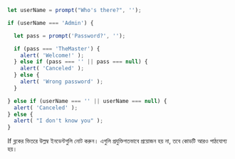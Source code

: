 

```js run demo
let userName = prompt("Who's there?", '');

if (userName === 'Admin') {

  let pass = prompt('Password?', '');

  if (pass === 'TheMaster') {
    alert( 'Welcome!' );
  } else if (pass === '' || pass === null) {
    alert( 'Canceled' );
  } else {
    alert( 'Wrong password' );
  }

} else if (userName === '' || userName === null) {
  alert( 'Canceled' );
} else {
  alert( "I don't know you" );
}
```

If ব্লকের ভিতরে উল্লম্ব ইনডেন্টগুলি নোট করুন। এগুলি প্রযুক্তিগতভাবে প্রয়োজন হয় না, তবে কোডটি আরও পাঠযোগ্য হয়।
